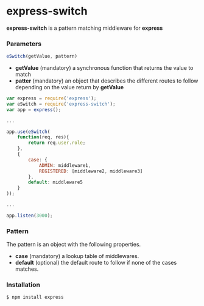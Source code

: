 express-switch
==============

__express-switch__ is a pattern matching middleware for __express__

### Parameters

```js
eSwitch(getValue, pattern)
```

 - __getValue__ (mandatory) a synchronous function that returns the value to match
 - __patter__ (mandatory) an object that describes the different routes to follow depending on the value return by __getValue__

```js
var express = require('express');
var eSwitch = require('express-switch');
var app = express();

...

app.use(eSwitch(
    function(req, res){
        return req.user.role;
    },
    {
        case: {
            ADMIN: middleware1,
            REGISTERED: [middleware2, middleware3]
        },
        default: middleware5
    }
));

...

app.listen(3000);
```

### Pattern

The pattern is an object with the following properties.

 - __case__ (mandatory) a lookup table of middlewares.
 - __default__ (optional) the default route to follow if none of the cases matches.

### Installation

```bash
$ npm install express
```
